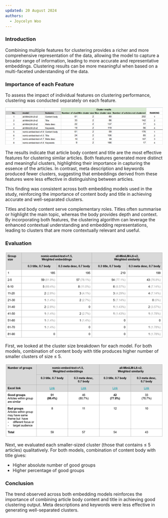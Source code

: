 ```yaml
---
updated: 20 August 2024
authors:
  - Joycelyn Woo
---
```


### Introduction

Combining multiple features for clustering provides a richer and more comprehensive representation of the data, allowing the model to capture a broader range of information, leading to more accurate and representative embeddings. Clustering results can be more meaningful when based on a multi-faceted understanding of the data.

### Importance of each Feature

To assess the impact of individual features on clustering performance, clustering was conducted separately on each feature.

![Importance of each feature](images/importance_feature_result.png)

The results indicate that article body content and title are the most effective features for clustering similar articles. Both features generated more distinct and meaningful clusters, highlighting their importance in capturing the essence of the articles. In contrast, meta description and keywords produced fewer clusters, suggesting that embeddings derived from these features were less effective in distinguishing between articles.

This finding was consistent across both embedding models used in the study, reinforcing the importance of content body and title in achieving accurate and well-separated clusters.

Titles and body content serve complementary roles. Titles often summarise or highlight the main topic, whereas the body provides depth and context. By incorporating both features, the clustering algorithm can leverage the enhanced contextual understanding and embedding representations, leading to clusters that are more contextually relevant and useful.

### Evaluation

![Evaluation result](images/content_title_meta_result.png)

First, we looked at the cluster size breakdown for each model. For both models, combination of content body with title produces higher number of smaller clusters of size ≤ 5.

![Qualitative result](images/qualitative_result.png)

Next, we evaluated each smaller-sized cluster (those that contains ≤ 5 articles) qualitatively. For both models, combination of content body with title gives:

- Higher absolute number of good groups
- Higher percentage of good groups

### Conclusion

The trend observed across both embedding models reinforces the importance of combining article body content and title in achieving good clustering output. Meta descriptions and keywords were less effective in generating well-separated clusters.

